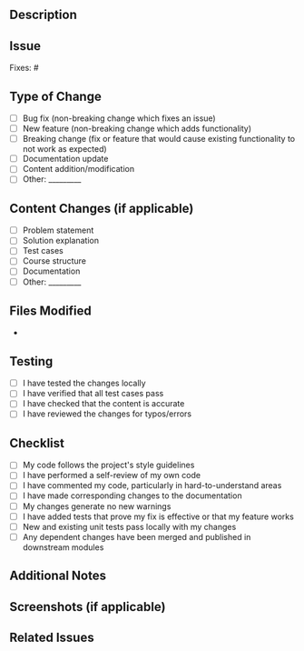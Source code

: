 ## Description
<!-- Provide a brief description of the changes made -->

## Issue
Fixes: #

## Type of Change
<!-- What type of change does your PR introduce? -->
- [ ] Bug fix (non-breaking change which fixes an issue)
- [ ] New feature (non-breaking change which adds functionality)
- [ ] Breaking change (fix or feature that would cause existing functionality to not work as expected)
- [ ] Documentation update
- [ ] Content addition/modification
- [ ] Other: _________

## Content Changes (if applicable)
<!-- If this PR involves content changes, specify what was modified -->
- [ ] Problem statement
- [ ] Solution explanation
- [ ] Test cases
- [ ] Course structure
- [ ] Documentation
- [ ] Other: _________

## Files Modified
<!-- List the files that were modified -->
- 

## Testing
<!-- How have you tested your changes? -->
- [ ] I have tested the changes locally
- [ ] I have verified that all test cases pass
- [ ] I have checked that the content is accurate
- [ ] I have reviewed the changes for typos/errors

## Checklist
<!-- Go over all the following points, and put an `x` in all the boxes that apply -->
- [ ] My code follows the project's style guidelines
- [ ] I have performed a self-review of my own code
- [ ] I have commented my code, particularly in hard-to-understand areas
- [ ] I have made corresponding changes to the documentation
- [ ] My changes generate no new warnings
- [ ] I have added tests that prove my fix is effective or that my feature works
- [ ] New and existing unit tests pass locally with my changes
- [ ] Any dependent changes have been merged and published in downstream modules

## Additional Notes
<!-- Add any other context about the pull request here -->

## Screenshots (if applicable)
<!-- Add screenshots if the changes are visual -->

## Related Issues
<!-- Link to any related issues -->


